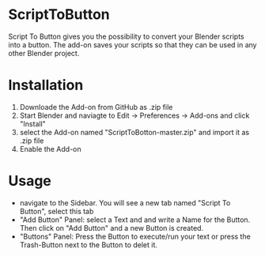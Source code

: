 # ScriptToButton
Script To Button gives you the possibility to convert your Blender scripts into a button.
The add-on saves your scripts so that they can be used in any other Blender project.


# Installation
1. Downloade the Add-on from GitHub as .zip file
1. Start Blender and naviagte to Edit -> Preferences -> Add-ons and click "Install"
2. select the Add-on named "ScriptToBotton-master.zip" and import it as .zip file
3. Enable the Add-on


# Usage
- navigate to the Sidebar. You will see a new tab named "Script To Button", select this tab
- "Add Button" Panel: select a Text and and write a Name for the Button. Then click on "Add Button" and a new Button is created.
- "Buttons" Panel: Press the Button to execute/run your text or press the Trash-Button next to the Button to delet it.
